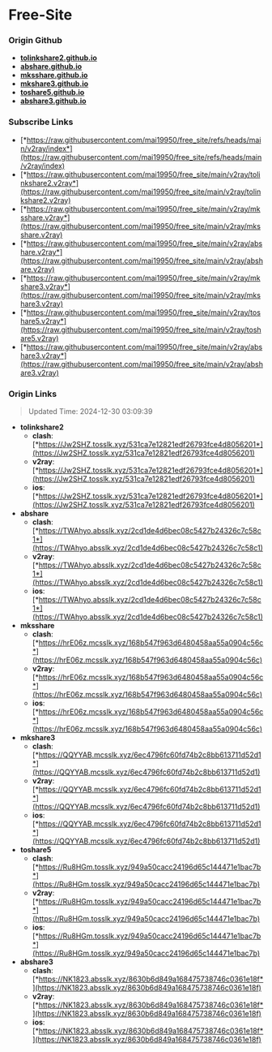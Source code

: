 # Free-Site

### Origin Github

- [**tolinkshare2.github.io**](https://github.com/tolinkshare2/tolinkshare2.github.io)
- [**abshare.github.io**](https://github.com/abshare/abshare.github.io)
- [**mksshare.github.io**](https://github.com/mksshare/mksshare.github.io)
- [**mkshare3.github.io**](https://github.com/mkshare3/mkshare3.github.io)
- [**toshare5.github.io**](https://github.com/toshare5/toshare5.github.io)
- [**abshare3.github.io**](https://github.com/abshare3/abshare3.github.io)

### Subscribe Links

- [*https://raw.githubusercontent.com/mai19950/free_site/refs/heads/main/v2ray/index*](https://raw.githubusercontent.com/mai19950/free_site/refs/heads/main/v2ray/index)
- [*https://raw.githubusercontent.com/mai19950/free_site/main/v2ray/tolinkshare2.v2ray*](https://raw.githubusercontent.com/mai19950/free_site/main/v2ray/tolinkshare2.v2ray)
- [*https://raw.githubusercontent.com/mai19950/free_site/main/v2ray/mksshare.v2ray*](https://raw.githubusercontent.com/mai19950/free_site/main/v2ray/mksshare.v2ray)
- [*https://raw.githubusercontent.com/mai19950/free_site/main/v2ray/abshare.v2ray*](https://raw.githubusercontent.com/mai19950/free_site/main/v2ray/abshare.v2ray)
- [*https://raw.githubusercontent.com/mai19950/free_site/main/v2ray/mkshare3.v2ray*](https://raw.githubusercontent.com/mai19950/free_site/main/v2ray/mkshare3.v2ray)
- [*https://raw.githubusercontent.com/mai19950/free_site/main/v2ray/toshare5.v2ray*](https://raw.githubusercontent.com/mai19950/free_site/main/v2ray/toshare5.v2ray)
- [*https://raw.githubusercontent.com/mai19950/free_site/main/v2ray/abshare3.v2ray*](https://raw.githubusercontent.com/mai19950/free_site/main/v2ray/abshare3.v2ray)

### Origin Links

> Updated Time: 2024-12-30 03:09:39

- **tolinkshare2**
  - **clash**: [*https://Jw2SHZ.tosslk.xyz/531ca7e12821edf26793fce4d8056201*](https://Jw2SHZ.tosslk.xyz/531ca7e12821edf26793fce4d8056201)
  - **v2ray**: [*https://Jw2SHZ.tosslk.xyz/531ca7e12821edf26793fce4d8056201*](https://Jw2SHZ.tosslk.xyz/531ca7e12821edf26793fce4d8056201)
  - **ios**: [*https://Jw2SHZ.tosslk.xyz/531ca7e12821edf26793fce4d8056201*](https://Jw2SHZ.tosslk.xyz/531ca7e12821edf26793fce4d8056201)
- **abshare**
  - **clash**: [*https://TWAhyo.absslk.xyz/2cd1de4d6bec08c5427b24326c7c58c1*](https://TWAhyo.absslk.xyz/2cd1de4d6bec08c5427b24326c7c58c1)
  - **v2ray**: [*https://TWAhyo.absslk.xyz/2cd1de4d6bec08c5427b24326c7c58c1*](https://TWAhyo.absslk.xyz/2cd1de4d6bec08c5427b24326c7c58c1)
  - **ios**: [*https://TWAhyo.absslk.xyz/2cd1de4d6bec08c5427b24326c7c58c1*](https://TWAhyo.absslk.xyz/2cd1de4d6bec08c5427b24326c7c58c1)
- **mksshare**
  - **clash**: [*https://hrE06z.mcsslk.xyz/168b547f963d6480458aa55a0904c56c*](https://hrE06z.mcsslk.xyz/168b547f963d6480458aa55a0904c56c)
  - **v2ray**: [*https://hrE06z.mcsslk.xyz/168b547f963d6480458aa55a0904c56c*](https://hrE06z.mcsslk.xyz/168b547f963d6480458aa55a0904c56c)
  - **ios**: [*https://hrE06z.mcsslk.xyz/168b547f963d6480458aa55a0904c56c*](https://hrE06z.mcsslk.xyz/168b547f963d6480458aa55a0904c56c)
- **mkshare3**
  - **clash**: [*https://QQYYAB.mcsslk.xyz/6ec4796fc60fd74b2c8bb613711d52d1*](https://QQYYAB.mcsslk.xyz/6ec4796fc60fd74b2c8bb613711d52d1)
  - **v2ray**: [*https://QQYYAB.mcsslk.xyz/6ec4796fc60fd74b2c8bb613711d52d1*](https://QQYYAB.mcsslk.xyz/6ec4796fc60fd74b2c8bb613711d52d1)
  - **ios**: [*https://QQYYAB.mcsslk.xyz/6ec4796fc60fd74b2c8bb613711d52d1*](https://QQYYAB.mcsslk.xyz/6ec4796fc60fd74b2c8bb613711d52d1)
- **toshare5**
  - **clash**: [*https://Ru8HGm.tosslk.xyz/949a50cacc24196d65c144471e1bac7b*](https://Ru8HGm.tosslk.xyz/949a50cacc24196d65c144471e1bac7b)
  - **v2ray**: [*https://Ru8HGm.tosslk.xyz/949a50cacc24196d65c144471e1bac7b*](https://Ru8HGm.tosslk.xyz/949a50cacc24196d65c144471e1bac7b)
  - **ios**: [*https://Ru8HGm.tosslk.xyz/949a50cacc24196d65c144471e1bac7b*](https://Ru8HGm.tosslk.xyz/949a50cacc24196d65c144471e1bac7b)
- **abshare3**
  - **clash**: [*https://NK1823.absslk.xyz/8630b6d849a168475738746c0361e18f*](https://NK1823.absslk.xyz/8630b6d849a168475738746c0361e18f)
  - **v2ray**: [*https://NK1823.absslk.xyz/8630b6d849a168475738746c0361e18f*](https://NK1823.absslk.xyz/8630b6d849a168475738746c0361e18f)
  - **ios**: [*https://NK1823.absslk.xyz/8630b6d849a168475738746c0361e18f*](https://NK1823.absslk.xyz/8630b6d849a168475738746c0361e18f)
